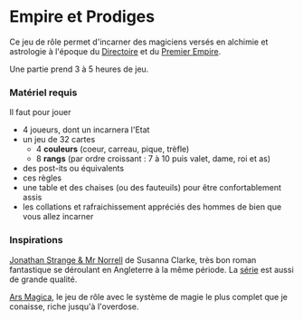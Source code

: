 # Empire et Prodiges

Ce jeu de rôle permet d'incarner des magiciens versés en alchimie et astrologie à l'époque du [Directoire](https://fr.wikipedia.org/wiki/Directoire) et du [Premier Empire](https://fr.wikipedia.org/wiki/Premier_Empire). 

Une partie prend 3 à 5 heures de jeu.

### Matériel requis

Il faut pour jouer

* 4 joueurs, dont un incarnera l'Etat
* un jeu de 32 cartes
  * 4 **couleurs** \(coeur, carreau, pique, trèfle\)
  * 8 **rangs** \(par ordre croissant : 7 à 10 puis valet, dame, roi et as\)
* des post-its ou équivalents
* ces règles
* une table et des chaises \(ou des fauteuils\) pour être confortablement assis
* les collations et rafraichissement appréciés des hommes de bien que vous allez incarner

### Inspirations

[Jonathan Strange & Mr Norrell](https://fr.wikipedia.org/wiki/Jonathan_Strange_et_Mr_Norrell) de Susanna Clarke, très bon roman fantastique se déroulant en Angleterre à la même période. La [série](https://en.wikipedia.org/wiki/Jonathan_Strange_%26_Mr_Norrell_%28miniseries%29) est aussi de grande qualité.

[Ars Magica](http://www.legrog.org/jeux/ars-magica), le jeu de rôle avec le système de magie le plus complet que je conaisse, riche jusqu'à l'overdose.

